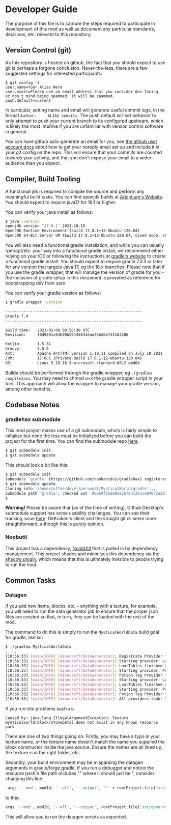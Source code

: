 # Developer Guide

The purpose of this file is to capture the steps required to participate in development of this mod as well as document any particular standards, decisions, etc. relevant to this repository.

## Version Control (git)

As this repository is hosted on github, the fact that you should expect to use git is perhaps a forgone conclusion. Never-the-less, there are a few suggested settings for interested participants:
```
$ git config -l
user.name=Your Alias Here
user.email=Please use an email address that you consider dev-facing, or don't mind being spammed. It will be spammed.
push.default=current
```

In particular, setting name and email will generate useful commit logs, in the format `Author:     ALIAS <email>`. The push default will set behavior to only attempt to push your current branch to its configured upstream, which is likely the most intuitive if you are unfamiliar with version control software in general.

You can have github auto-generate an email for you, see [the github user account docs](https://docs.github.com/en/account-and-profile/setting-up-and-managing-your-github-user-account/managing-email-preferences/setting-your-commit-email-address) about how to get your noreply email set up and include it in your git config on the repo. This will ensure that your commits are counted towards your activity, and that you don't expose your email to a wider audience than you expect.

## Compiler, Build Tooling

A functional jdk is required to compile the source and perform any meaningful build tasks. You can find openjdk builds at [Adoptium's Website](https://adoptium.net/). You should expect to require java17 for 18.1 or higher.

You can verify your java install as follows:
```bash
$ java -version
openjdk version "17.0.1" 2021-10-19
OpenJDK Runtime Environment (build 17.0.1+12-Ubuntu-120.04)
OpenJDK 64-Bit Server VM (build 17.0.1+12-Ubuntu-120.04, mixed mode, sharing)
```

You will also need a functional gradle installation, and while you can usually rpm/apt/etc. your way into a functional gradle install, we recommend either relying on your IDE or following the instructions at [gradle's website](https://docs.gradle.org/current/userguide/installation.html) to create a functional gradle install. You should expect to require gradle 7.3.3 or later for any version that targets Java 17, eg the 18.x branches. Please note that if you use the gradle wrapper, that will manage the version of gradle for you - the inclusion of gradle setup in this document is provided as reference for bootstrapping dev from zero.

You can verify your gradle version as follows:
```bash
$ gradle wrapper -version

------------------------------------------------------------
Gradle 7.4
------------------------------------------------------------

Build time:   2022-02-08 09:58:38 UTC
Revision:     f0d9291c04b90b59445041eaa75b2ee744162586

Kotlin:       1.5.31
Groovy:       3.0.9
Ant:          Apache Ant(TM) version 1.10.11 compiled on July 10 2021
JVM:          17.0.1 (Private Build 17.0.1+12-Ubuntu-120.04)
OS:           Linux 5.10.16.3-microsoft-standard-WSL2 amd64
```

Builds should be performed through the gradle wrapper, eg `./gradlew compileJava`. You may need to chmod u+x the gradle wrapper script in your fork. This approach will allow the wrapper to manage your gradle version, among other benefits.

## Codebase Notes

### gradlehax submodule
This mod project makes use of a git submodule, which is fairly simple to initialize but none the less must be initialized before you can build the project for the first time. You can find the submodule repo [here](https://github.com/noobanidus/gradlehax).

```bash
$ git submodule init
$ git submodule update
```

This should look a bit like this:
```bash
$ git submodule init
Submodule 'gradle' (https://github.com/noobanidus/gradlehax) registered for path 'gradle'
$ git submodule update
Cloning into '/home/coffee/devel/personal/MysticalWorld/gradle'...
Submodule path 'gradle': checked out '8b5b4f65de958167e313b1ca94072a287c44fe17'
$
```

**Warning!**
Please be aware that (as of the time of writing), Github Desktop's submodule support has some usability challenges. You can see their tracking issue [here](https://github.com/desktop/desktop/issues/7523). GitKraken's client and the straight git cli seem more straightforward, although this is purely opinion.

### Noobutil
This project has a dependency, [NoobUtil](https://github.com/MysticMods/NoobUtil) that is pulled in by dependency management. This project shades and minimizes this dependency via the [shadow plugin](https://github.com/johnrengelman/shadow), which means that this is ultimately invisible to people trying to run the mod.

## Common Tasks

### Datagen
If you add new items, blocks, etc. - anything with a texture, for example, you will need to run the data generator job to ensure that the proper json files are created so that, in turn, they can be loaded with the rest of the mod.

The command to do this is simply to run the `MysticalWorldData` build goal for gradle, like so:
```bash
$ ./gradlew MysticalWorldData
. . .
[10:56:33] [main/INFO] [minecraft/DataGenerator]: Registrate Provider for mysticalworld [Recipes, Advancements, Loot tables, Tags (blocks), Tags (items), Tags (fluids), Tags (entity_types), Blockstates, Item models, Lang (en_us/en_ud)] finished after 3090 ms
[10:56:33] [main/INFO] [minecraft/DataGenerator]: Starting provider: LootTables
[10:56:33] [main/INFO] [minecraft/DataGenerator]: LootTables finished after 11 ms
[10:56:33] [main/INFO] [minecraft/DataGenerator]: Starting provider: Potion Tag Provider
[10:56:33] [main/INFO] [minecraft/DataGenerator]: Potion Tag Provider finished after 0 ms
[10:56:33] [main/INFO] [minecraft/DataGenerator]: Starting provider: LootTables
[10:56:33] [main/INFO] [minecraft/DataGenerator]: LootTables finished after 8 ms
[10:56:33] [main/INFO] [minecraft/DataGenerator]: Starting provider: Potion Tag Provider
[10:56:33] [main/INFO] [minecraft/DataGenerator]: Potion Tag Provider finished after 0 ms
[10:56:33] [main/INFO] [minecraft/DataGenerator]: All providers took: 3119 ms
```

If you run into problems such as:
```
Caused by: java.lang.IllegalArgumentException: Texture mysticalworld:block/stonepetal does not exist in any known resource pack
```
There are one of two things going on:
Firstly, you may have a typo in your texture name, or the texture name doesn't match the name you supplied the block constructor inside the java source. Ensure the names are all lined up, the texture is in the right folder, etc.

Secondly, your build environment may be misparsing the datagen arguments in gradle/forge.gradle. If you run a debugger and notice the resource pack's file path includes "" where it should just be ", consider changing this line:
```bash
 args '--mod', modId, '--all', '--output', '"' + rootProject.file('src/generated/resources/') + '"', '--existing', '"' + rootProject.file('src/main/resources') + '"'
```
to this:
```bash
args '--mod', modId, '--all', '--output', rootProject.file('src/generated/resources/'), '--existing',  rootProject.file('src/main/resources') 
```

This will allow you to run the datagen scripts as expected.